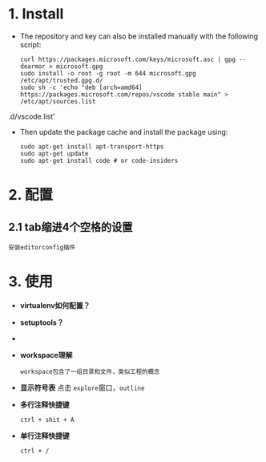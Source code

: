 
# 1. Install 
 - The repository and key can also be installed manually with the following script:
	```
    curl https://packages.microsoft.com/keys/microsoft.asc | gpg --dearmor > microsoft.gpg
    sudo install -o root -g root -m 644 microsoft.gpg /etc/apt/trusted.gpg.d/
    sudo sh -c 'echo "deb [arch=amd64] https://packages.microsoft.com/repos/vscode stable main" > /etc/apt/sources.list
    ```
.d/vscode.list'

 - Then update the package cache and install the package using:
	```
    sudo apt-get install apt-transport-https
    sudo apt-get update
    sudo apt-get install code # or code-insiders
    ```
# 2. 配置

## 2.1 tab缩进4个空格的设置

    安装editorconfig插件
    
# 3. 使用  
- **virtualenv如何配置？**
-  **setuptools？**
-  
- **workspace理解**
	```
    workspace包含了一组目录和文件，类似工程的概念
	```	
- **显示符号表**
	点击 `explore`窗口，`outline`
	
- **多行注释快捷键**
	```
    ctrl + shit + A	 
	```
- **单行注释快捷键**
	```
    ctrl + /
	```
<!--stackedit_data:
eyJoaXN0b3J5IjpbLTEyMzk3MDI3NSwtMTE5OTkyNjc2NCwxMD
Y2MjkxNzIsLTE3MjMzMTc1MzIsMjY3MDU4MDAzLDYxMjM0MzUz
MSwtNTk4ODc1MDMyLDczMDk5ODExNl19
-->